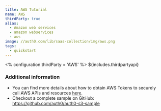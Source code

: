 ```yaml
---
title: AWS Tutorial
name: AWS
thirdParty: true
alias:
  - Amazon web services
  - amazon webservices
  - aws
image: //auth0.com/lib/saas-collection/img/aws.png
tags:
  - quickstart
---
```

<% configuration.thirdParty = 'AWS' %>
${includes.thirdpartyapi}

### Additional information

* You can find more details about how to obtain AWS Tokens to securely call AWS APIs and resources [here](/aws#2).
* Checkout a complete sample on GitHub: <https://github.com/auth0/auth0-s3-sample>
